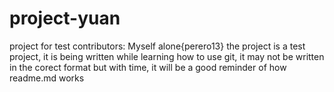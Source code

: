 # project-yuan
project for test
contributors: Myself alone{perero13}
the project is a test project, it is being written while learning how to use git, it may not be written in the corect format but with time, it will be a good reminder of how readme.md works
#
